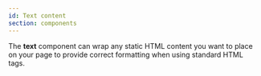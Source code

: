 ```yaml
---
id: Text content
section: components
---
```

The **text** component can wrap any static HTML content you want to place on your page to provide correct formatting when using standard HTML tags.
